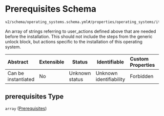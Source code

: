 # Prerequisites Schema

```txt
v2/schema/operating_systems.schema.yml#/properties/operating_systems/items/properties/prerequisites
```

An array of strings referring to user_actions defined above that are needed before the installation. This should not include the steps from the generic unlock block, but actions specific to the installation of this operating system.


| Abstract            | Extensible | Status         | Identifiable            | Custom Properties | Additional Properties | Access Restrictions | Defined In                                                           |
| :------------------ | ---------- | -------------- | ----------------------- | :---------------- | --------------------- | ------------------- | -------------------------------------------------------------------- |
| Can be instantiated | No         | Unknown status | Unknown identifiability | Forbidden         | Allowed               | none                | [device.schema.json\*](../device.schema.json "open original schema") |

## prerequisites Type

`array` ([Prerequisites](device-properties-operating-systems-operating-system-properties-prerequisites.md))
